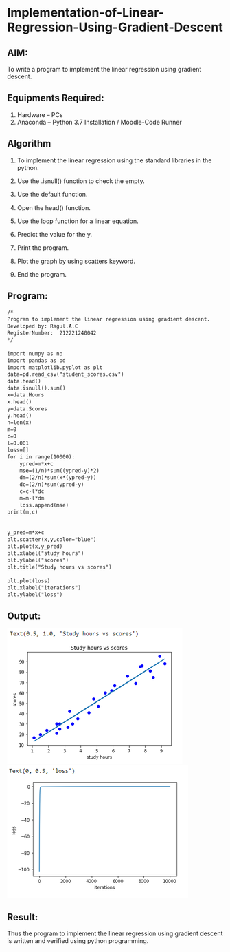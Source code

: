 # Implementation-of-Linear-Regression-Using-Gradient-Descent

## AIM:
To write a program to implement the linear regression using gradient descent.

## Equipments Required:
1. Hardware – PCs
2. Anaconda – Python 3.7 Installation / Moodle-Code Runner

## Algorithm
1. To implement the linear regression using the standard libraries in the python.

2. Use the .isnull() function to check the empty.

3. Use the default function.

4. Open the head() function.

5. Use the loop function for a linear equation.

6. Predict the value for the y.

7. Print the program.

8. Plot the graph by using scatters keyword.

9. End the program.

## Program:
```
/*
Program to implement the linear regression using gradient descent.
Developed by: Ragul.A.C
RegisterNumber:  212221240042
*/

import numpy as np
import pandas as pd
import matplotlib.pyplot as plt
data=pd.read_csv("student_scores.csv")
data.head()
data.isnull().sum()
x=data.Hours
x.head()
y=data.Scores
y.head()
n=len(x)
m=0
c=0
l=0.001
loss=[]
for i in range(10000):
    ypred=m*x+c
    mse=(1/n)*sum((ypred-y)*2)
    dm=(2/n)*sum(x*(ypred-y))
    dc=(2/n)*sum(ypred-y)
    c=c-l*dc
    m=m-l*dm
    loss.append(mse)
print(m,c)


y_pred=m*x+c
plt.scatter(x,y,color="blue")
plt.plot(x,y_pred)
plt.xlabel("study hours")
plt.ylabel("scores")
plt.title("Study hours vs scores")

plt.plot(loss)
plt.xlabel("iterations")
plt.ylabel("loss")

```


## Output:
![linear regression using gradient descent](o1.png)
![linear regression using gradient descent](o2.png)

## Result:
Thus the program to implement the linear regression using gradient descent is written and verified using python programming.
